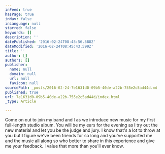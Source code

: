 ```yaml
---
inFeed: true
hasPage: true
inNav: false
inLanguage: null
starred: false
keywords: []
description: ''
datePublished: '2016-02-24T08:45:56.588Z'
dateModified: '2016-02-24T08:45:43.599Z'
title: ''
author: []
authors: []
publisher:
  name: null
  domain: null
  url: null
  favicon: null
sourcePath: _posts/2016-02-24-7e1631d0-09b5-40de-a22b-755e2c5ad44d.md
published: true
url: 7e1631d0-09b5-40de-a22b-755e2c5ad44d/index.html
_type: Article

---
```

Come on out to join my band and I as we introduce new music for my first full-length studio album. You will be my ears for the evening as I try out the new material and let you be the judge and jury. I know that's a lot to throw at you but I figure we've been friends for so long and you've supported me and the music all along so who better to share in this experience and give me your feedback. I value that more than you'll ever know.